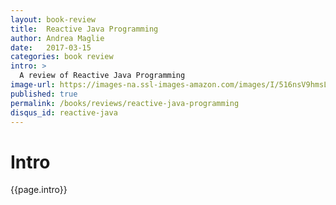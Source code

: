 ```yaml
---
layout: book-review
title:  Reactive Java Programming
author: Andrea Maglie
date:   2017-03-15
categories: book review
intro: >
  A review of Reactive Java Programming
image-url: https://images-na.ssl-images-amazon.com/images/I/516nsV9hmsL._SX327_BO1,204,203,200_.jpg
published: true
permalink: /books/reviews/reactive-java-programming
disqus_id: reactive-java
---
```

# Intro

{{page.intro}}
